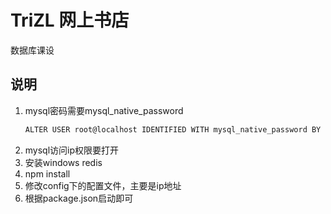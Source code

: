 # TriZL 网上书店
数据库课设

## 说明

1. mysql密码需要mysql_native_password
   ```bash
   ALTER USER root@localhost IDENTIFIED WITH mysql_native_password BY '123456'
   ```
2. mysql访问ip权限要打开
3. 安装windows redis
4. npm install
5. 修改config下的配置文件，主要是ip地址
6. 根据package.json启动即可
